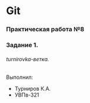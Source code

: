 # Git
### Практическая работа №8
### Задание 1.
###### turnirovka-ветка. 

Выполнил:
* Турниров К.А.
* УВПв-321
